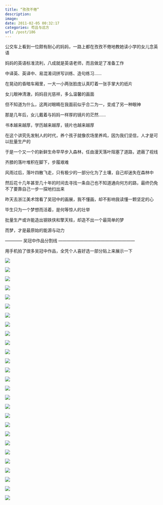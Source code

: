 ```yaml
---
title: “孜孜不倦”
description: 
image: 
date: 2011-02-05 00:32:17
categories: 苟且与远方
url: /post/186
---
```


公交车上看到一位颇有耐心的妈妈，一路上都在孜孜不倦地教她读小学的女儿念英语

妈妈的英语标准流利，八成就是英语老师，而且做足了准备工作

中译英、英译中、易混淆词拼写训练、造句练习……

在晃动的昏暗车厢里，一大一小两张脸庞认真盯着一张手掌大的纸片

女儿眼神清澈，妈妈目光慈祥，多么温馨的画面

但不知道为什么，这两对眼睛在我面前似乎合二为一，变成了另一种眼神

那是几年后，女儿戴着与妈妈一样厚的镜片的茫然……

书本越来越厚，学历越来越厚，镜片也越来越厚

在这个讲究先发制人的时代，养个孩子就像农场里养鸡，因为我们坚信，人才是可以批量生产的

于是一个又一个的新鲜生命早早步入森林，任由漫天落叶阻塞了道路，遮蔽了视线

齐膝的落叶堆积在脚下，步履艰难

风雨过后，落叶四散飞走，只有极少的一部分化为了土壤，自己却迷失在森林中

然后花十几年甚至几十年的时间去寻找一条自己也不知道通向何方的路，最终仍免不了要靠自己一步一探地扫出来

昨天去浙江美术馆看了吴冠中的画展，我不懂画，却不影响我读懂一颗坚定的心

毕生只为一个梦想而活着，是何等惊人的壮举

批量生产或许能造出钢铁侠和擎天柱，却造不出一个最简单的梦

而梦，才是最原始的能源与动力

————  吴冠中作品分割线  ——————————————————

用手机拍了很多吴冠中作品，全凭个人喜好选一部分贴上来展示一下

![](https://storageapi.fleek.co/0a3a8890-e65e-47ce-93d7-0442b9209d38-bucket/blog/posts/2011-02/02-05/47.jpg)

![](https://storageapi.fleek.co/0a3a8890-e65e-47ce-93d7-0442b9209d38-bucket/blog/posts/2011-02/02-05/48.jpg)

![](https://storageapi.fleek.co/0a3a8890-e65e-47ce-93d7-0442b9209d38-bucket/blog/posts/2011-02/02-05/49.jpg)

![](https://storageapi.fleek.co/0a3a8890-e65e-47ce-93d7-0442b9209d38-bucket/blog/posts/2011-02/02-05/50.jpg)

![](https://storageapi.fleek.co/0a3a8890-e65e-47ce-93d7-0442b9209d38-bucket/blog/posts/2011-02/02-05/51.jpg)

![](https://storageapi.fleek.co/0a3a8890-e65e-47ce-93d7-0442b9209d38-bucket/blog/posts/2011-02/02-05/52.jpg)

![](https://storageapi.fleek.co/0a3a8890-e65e-47ce-93d7-0442b9209d38-bucket/blog/posts/2011-02/02-05/53.jpg)

![](https://storageapi.fleek.co/0a3a8890-e65e-47ce-93d7-0442b9209d38-bucket/blog/posts/2011-02/02-05/54.jpg)

![](https://storageapi.fleek.co/0a3a8890-e65e-47ce-93d7-0442b9209d38-bucket/blog/posts/2011-02/02-05/55.jpg)

![](https://storageapi.fleek.co/0a3a8890-e65e-47ce-93d7-0442b9209d38-bucket/blog/posts/2011-02/02-05/56.jpg)

![](https://storageapi.fleek.co/0a3a8890-e65e-47ce-93d7-0442b9209d38-bucket/blog/posts/2011-02/02-05/57.jpg)

![](https://storageapi.fleek.co/0a3a8890-e65e-47ce-93d7-0442b9209d38-bucket/blog/posts/2011-02/02-05/58.jpg)

![](https://storageapi.fleek.co/0a3a8890-e65e-47ce-93d7-0442b9209d38-bucket/blog/posts/2011-02/02-05/59.jpg)

![](https://storageapi.fleek.co/0a3a8890-e65e-47ce-93d7-0442b9209d38-bucket/blog/posts/2011-02/02-05/60.jpg)

![](https://storageapi.fleek.co/0a3a8890-e65e-47ce-93d7-0442b9209d38-bucket/blog/posts/2011-02/02-05/61.jpg)

![](https://storageapi.fleek.co/0a3a8890-e65e-47ce-93d7-0442b9209d38-bucket/blog/posts/2011-02/02-05/62.jpg)

![](https://storageapi.fleek.co/0a3a8890-e65e-47ce-93d7-0442b9209d38-bucket/blog/posts/2011-02/02-05/63.jpg)

![](https://storageapi.fleek.co/0a3a8890-e65e-47ce-93d7-0442b9209d38-bucket/blog/posts/2011-02/02-05/64.jpg)

![](https://storageapi.fleek.co/0a3a8890-e65e-47ce-93d7-0442b9209d38-bucket/blog/posts/2011-02/02-05/65.jpg)

![](https://storageapi.fleek.co/0a3a8890-e65e-47ce-93d7-0442b9209d38-bucket/blog/posts/2011-02/02-05/66.jpg)

![](https://storageapi.fleek.co/0a3a8890-e65e-47ce-93d7-0442b9209d38-bucket/blog/posts/2011-02/02-05/67.jpg)

![](https://storageapi.fleek.co/0a3a8890-e65e-47ce-93d7-0442b9209d38-bucket/blog/posts/2011-02/02-05/68.jpg)

![](https://storageapi.fleek.co/0a3a8890-e65e-47ce-93d7-0442b9209d38-bucket/blog/posts/2011-02/02-05/69.jpg)

![](https://storageapi.fleek.co/0a3a8890-e65e-47ce-93d7-0442b9209d38-bucket/blog/posts/2011-02/02-05/70.jpg)

![](https://storageapi.fleek.co/0a3a8890-e65e-47ce-93d7-0442b9209d38-bucket/blog/posts/2011-02/02-05/71.jpg)

![](https://storageapi.fleek.co/0a3a8890-e65e-47ce-93d7-0442b9209d38-bucket/blog/posts/2011-02/02-05/72.jpg)

![](https://storageapi.fleek.co/0a3a8890-e65e-47ce-93d7-0442b9209d38-bucket/blog/posts/2011-02/02-05/73.jpg)
